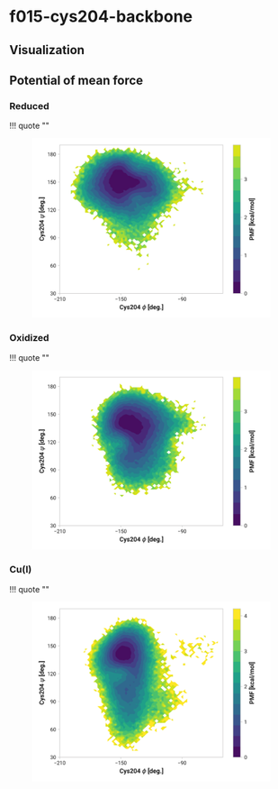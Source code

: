 # f015-cys204-backbone

## Visualization

<div id="reduced-view" class="mol-container"></div>
<script>
document.addEventListener('DOMContentLoaded', (event) => {
    const viewer = molstar.Viewer.create('reduced-view', {
        layoutIsExpanded: false,
        layoutShowControls: false,
        layoutShowRemoteState: false,
        layoutShowSequence: true,
        layoutShowLog: false,
        layoutShowLeftPanel: false,
        viewportShowExpand: true,
        viewportShowSelectionMode: true,
        viewportShowAnimation: false,
        pdbProvider: 'rcsb',
    }).then(viewer => {
        // viewer.loadStructureFromUrl("/analysis/005-rogfp-glh-md/data/traj/frame_106403.pdb", "pdb");
        viewer.loadSnapshotFromUrl("/misc/002-molstar-states/reduced-example.molj", "molj");
    });
});
</script>

## Potential of mean force

### Reduced

!!! quote ""
    <figure markdown>
    ![](./f015-pes-reduced.png)
    </figure>

### Oxidized

!!! quote ""
    <figure markdown>
    ![](./f015-pes-oxidized.png)
    </figure>

### Cu(I)

!!! quote ""
    <figure markdown>
    ![](./f015-pes-cu.png)
    </figure>
